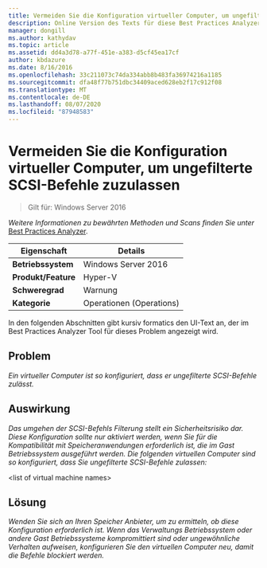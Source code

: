 ```yaml
---
title: Vermeiden Sie die Konfiguration virtueller Computer, um ungefilterte SCSI-Befehle zuzulassen
description: Online Version des Texts für diese Best Practices Analyzer Regel.
manager: dongill
ms.author: kathydav
ms.topic: article
ms.assetid: dd4a3d78-a77f-451e-a383-d5cf45ea17cf
author: kbdazure
ms.date: 8/16/2016
ms.openlocfilehash: 33c211073c74da334abb8b483fa36974216a1185
ms.sourcegitcommit: dfa48f77b751dbc34409aced628eb2f17c912f08
ms.translationtype: MT
ms.contentlocale: de-DE
ms.lasthandoff: 08/07/2020
ms.locfileid: "87948583"
---
```

# <a name="avoid-configuring-virtual-machines-to-allow-unfiltered-scsi-commands"></a>Vermeiden Sie die Konfiguration virtueller Computer, um ungefilterte SCSI-Befehle zuzulassen

>Gilt für: Windows Server 2016



*Weitere Informationen zu bewährten Methoden und Scans finden Sie unter* [Best Practices Analyzer](https://go.microsoft.com/fwlink/?LinkId=122786).

|Eigenschaft|Details|
|-|-|
|**Betriebssystem**|Windows Server 2016|
|**Produkt/Feature**|Hyper-V|
|**Schweregrad**|Warnung|
|**Kategorie**|Operationen (Operations)|

In den folgenden Abschnitten gibt kursiv formatics den UI-Text an, der im Best Practices Analyzer Tool für dieses Problem angezeigt wird.

## <a name="issue"></a>Problem

*Ein virtueller Computer ist so konfiguriert, dass er ungefilterte SCSI-Befehle zulässt.*

## <a name="impact"></a>Auswirkung

*Das umgehen der SCSI-Befehls Filterung stellt ein Sicherheitsrisiko dar. Diese Konfiguration sollte nur aktiviert werden, wenn Sie für die Kompatibilität mit Speicheranwendungen erforderlich ist, die im Gast Betriebssystem ausgeführt werden. Die folgenden virtuellen Computer sind so konfiguriert, dass Sie ungefilterte SCSI-Befehle zulassen:*

\<list of virtual machine names>

## <a name="resolution"></a>Lösung

*Wenden Sie sich an Ihren Speicher Anbieter, um zu ermitteln, ob diese Konfiguration erforderlich ist. Wenn das Verwaltungs Betriebssystem oder andere Gast Betriebssysteme kompromittiert sind oder ungewöhnliche Verhalten aufweisen, konfigurieren Sie den virtuellen Computer neu, damit die Befehle blockiert werden.*



